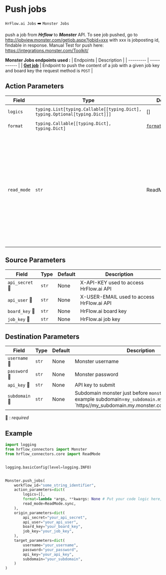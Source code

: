 
# Push jobs
`HrFlow.ai Jobs` :arrow_right: `Monster Jobs`

push a job from  ***Hrflow*** to ***Monster*** API. To see job pushed, go to http://jobview.monster.com/getjob.aspx?jobid=xxx with xxx is jobposting id, findable in response. Manual Test for push here: https://integrations.monster.com/Toolkit/



**Monster Jobs endpoints used :**
| Endpoints | Description |
| --------- | ----------- |
| [**Get job**](https://partner.monster.com/real-time-posting-devguide) | Endpoint to push the content of a job with a given job key and board key the request method is `POST` |


## Action Parameters

| Field | Type | Default | Description |
| ----- | ---- | ------- | ----------- |
| `logics`  | `typing.List[typing.Callable[[typing.Dict], typing.Optional[typing.Dict]]]` | [] | List of logic functions |
| `format`  | `typing.Callable[[typing.Dict], typing.Dict]` | [`format_job`](../connector.py#L164) | Formatting function |
| `read_mode`  | `str` | ReadMode.sync | If 'incremental' then `read_from` of the last run is given to Origin Warehouse during read. **The actual behavior depends on implementation of read**. In 'sync' mode `read_from` is neither fetched nor given to Origin Warehouse during read. |

## Source Parameters

| Field | Type | Default | Description |
| ----- | ---- | ------- | ----------- |
| `api_secret` :red_circle: | `str` | None | X-API-KEY used to access HrFlow.ai API |
| `api_user` :red_circle: | `str` | None | X-USER-EMAIL used to access HrFlow.ai API |
| `board_key` :red_circle: | `str` | None | HrFlow.ai board key |
| `job_key` :red_circle: | `str` | None | HrFlow.ai job key |

## Destination Parameters

| Field | Type | Default | Description |
| ----- | ---- | ------- | ----------- |
| `username` :red_circle: | `str` | None | Monster username |
| `password` :red_circle: | `str` | None | Monster password |
| `api_key` :red_circle: | `str` | None | API key to submit |
| `subdomain` :red_circle: | `str` | None | Subdomain monster just before `monster.com`. For example subdomain=`my_subdomain.my` in `https//my_subdomain.my.monster.com8443/bgwBroker |

:red_circle: : *required*

## Example

```python
import logging
from hrflow_connectors import Monster
from hrflow_connectors.core import ReadMode


logging.basicConfig(level=logging.INFO)


Monster.push_jobs(
    workflow_id="some_string_identifier",
    action_parameters=dict(
        logics=[],
        format=lambda *args, **kwargs: None # Put your code logic here,
        read_mode=ReadMode.sync,
    ),
    origin_parameters=dict(
        api_secret="your_api_secret",
        api_user="your_api_user",
        board_key="your_board_key",
        job_key="your_job_key",
    ),
    target_parameters=dict(
        username="your_username",
        password="your_password",
        api_key="your_api_key",
        subdomain="your_subdomain",
    )
)
```